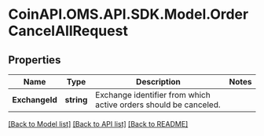 # CoinAPI.OMS.API.SDK.Model.OrderCancelAllRequest
## Properties

Name | Type | Description | Notes
------------ | ------------- | ------------- | -------------
**ExchangeId** | **string** | Exchange identifier from which active orders should be canceled. | 

[[Back to Model list]](../README.md#documentation-for-models) [[Back to API list]](../README.md#documentation-for-api-endpoints) [[Back to README]](../README.md)

